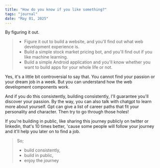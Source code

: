 ```yaml
---
title: "How do you know if you like something?"
tags: "journal"
date: "May 01, 2025"
---
```


By figuring it out.

> - Figure it out to build a website, and you'll find out what web development experience is.
> - Build a simple stock market pricing bot, and you'll find out if you like machine learning. 
> - Build a simple Android application and you'll know whether you want to build apps for your whole life or not. 

Yes, it's a little bit controversial to say that. You cannot find your passion or your dream job in a week. But you can understand how the web development components work. 

And if you do this consistently, building consistently, I'll guarantee you'll discover your passion. By the way, you can also talk with chatgpt to learn more about yourself. Gpt can give a list of career paths that fit your personality and character. Then try to go through those holes! 

If you're building in public, like sharing this journey publicly on twitter or linkedin, that's 10 times better, 'cause some people will follow your journey and it'll help you later on to find a job.

>So; 
> - build consistently, 
> - build in public,
> - enjoy the journey